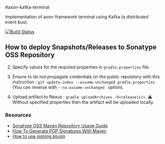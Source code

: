 #axon-kafka-terminal

Implementation of axon-framework terminal using Kafka (a distributed event bus).

[![Build Status](https://travis-ci.org/viadeo/axon-kafka-terminal.svg?branch=master)](https://travis-ci.org/viadeo/axon-kafka-terminal)

## How to deploy Snapshots/Releases to Sonatype OSS Repository

2. Specify values for the required properties in `gradle.properties` file.

1. Ensure to do not propagate credentials on the public repository with this instruction : `git update-index --assume-unchanged gradle.properties` (You can reverse with `--no-assume-unchanged ` option).

3. Upload artifact to Nexus : `gradle uploadArchives -P<release|ci>`.
:warning: Without specified properties then the artifact will be uploaded locally.

### Resources

- [Sonatype OSS Maven Repository Usage Guide](https://docs.sonatype.org/display/Repository/Sonatype+OSS+Maven+Repository+Usage+Guide#SonatypeOSSMavenRepositoryUsageGuide-ReadtheOSSRHGuide)
- [How To Generate PGP Signatures With Maven](https://docs.sonatype.org/display/Repository/How+To+Generate+PGP+Signatures+With+Maven)
- [How to use signing plugin](http://www.gradle.org/docs/current/userguide/signing_plugin.html)
